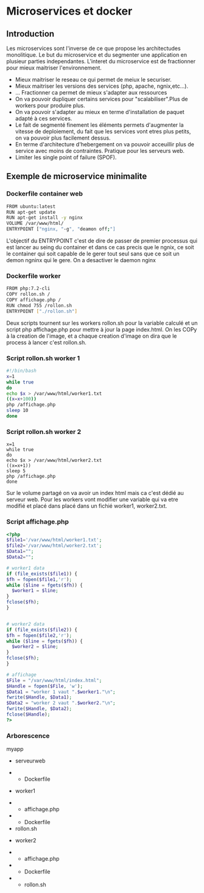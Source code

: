 # Microservices et docker

## Introduction
Les microservices sont l'inverse de ce que propose les architectudes monolitique. Le but du microservice et du segmenter une application en plusieur parties independantes.
L'interet du microservice est de fractionner pour mieux maitriser l'environnement.
* Mieux maitriser le reseau ce qui permet de meiux le securiser.
* Mieux maitriser les versions des services (php, apache, ngnix,etc...).
* ...
Fractionner ca permet de mieux s'adapter aux ressources
* On va pouvoir dupliquer certains services pour "scalabiliser".Plus de workers pour produire plus.
* On va pouvoir s'adapter au mieux en terme d'installation de paquet adapté à ces services.
* Le fait de segmenté finement les éléments permets d'augmenter la vitesse de deploiement, du fait que les services vont etres plus petits, on va pouvoir plus facilement dessus.
* En terme d'architecture d'hebergement on va pouvoir acceuillir plus de service avec moins de contraintes. Pratique pour les serveurs web.
* Limiter les single point of failure (SPOF).

## Exemple de microservice minimalite

### Dockerfile container web
```bash
FROM ubuntu:latest
RUN apt-get update
RUN apt-get install -y nginx
VOLUME /var/www/html/
ENTRYPOINT ["nginx, "-g", "deamon off;"]
```
L'objectif du ENTRYPOINT c'est de dire de passer de premier processus qui est lancer au seing du container et dans ce cas precis que le ngnix,
ce soit le container qui soit capable de le gerer tout seul sans que ce soit un demon ngninx qui le gere. On a desactiver le daemon nginx

### Dockerfile worker
```bash
FROM php:7.2-cli
COPY rollon.sh /
COPY affichage.php /
RUN chmod 755 /rollon.sh
ENTRYPOINT ["./rollon.sh"]
```
Deux scripts tournent sur les workers rollon.sh pour la variable calculé et un script php affichage.php pour mettre à jour la page index.html.
On les COPy à la creation de l'image, et a chaque creation d'image on dira que le process à lancer c'est rollon.sh.

### Script rollon.sh worker 1
```bash
#!/bin/bash
x=1
while true
do
echo $x > /var/www/html/worker1.txt
((x=x+100))
php /affichage.php
sleep 10
done
```
### Script rollon.sh worker 2
```bash#!/bin/bash
x=1
while true
do
echo $x > /var/www/html/worker2.txt
((x=x+1))
sleep 5
php /affichage.php
done
```
Sur le volume partagé on va avoir un index html mais ca c'est dédié au serveur web. Pour les workers vont modifier une variable qui va etre modifié et placé dans placé dans un
fichié worker1, worker2.txt.

### Script affichage.php
```php
<?php
$file1='/var/www/html/worker1.txt';
$file2='/var/www/html/worker2.txt';
$Data1="";
$Data2="";

# worker1 data
if (file_exists($file1)) {
$fh = fopen($file1,'r');
while ($line = fgets($fh)) {
  $worker1 = $line;
}
fclose($fh);
}


# worker2 data
if (file_exists($file2)) {
$fh = fopen($file2,'r');
while ($line = fgets($fh)) {
  $worker2 = $line;
}
fclose($fh);
}

# affichage
$File = "/var/www/html/index.html";
$Handle = fopen($File, 'w');
$Data1 = "worker 1 vaut ".$worker1."\n";
fwrite($Handle, $Data1);
$Data2 = "worker 2 vaut ".$worker2."\n";
fwrite($Handle, $Data2);
fclose($Handle);
?>
```

### Arborescence
myapp
* serveurweb
- - Dockerfile
* worker1
- - affichage.php
- - Dockerfile
- rollon.sh
* worker2
- - affichage.php
- - Dockerfile
- - rollon.sh
